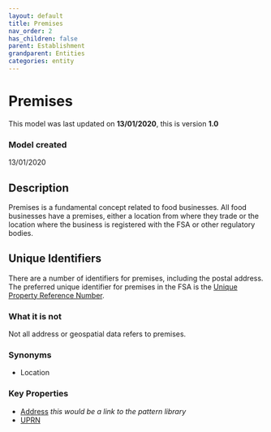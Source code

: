```yaml
---
layout: default
title: Premises
nav_order: 2
has_children: false
parent: Establishment
grandparent: Entities
categories: entity
---
```


# Premises
This model was last updated on **13/01/2020**, this is version **1.0**

### Model created
13/01/2020

## Description
Premises is a fundamental concept related to food businesses. All food businesses have a premises, either a location from where they trade or the location where the business is registered with the FSA or other regulatory bodies.

## Unique Identifiers
There are a number of identifiers for premises, including the postal address. The preferred unique identifier for premises in the FSA is the [Unique Property Reference Number](https://www.ordnancesurvey.co.uk/business-government/tools-support/uprn).

### What it is not
Not all address or geospatial data refers to premises.

### Synonyms
-   Location

### Key Properties
-   [Address](https://en.wikipedia.org/wiki/Address#United_Kingdom) _this would be a link to the pattern library_
-   [UPRN](https://www.ordnancesurvey.co.uk/business-government/tools-support/uprn)
